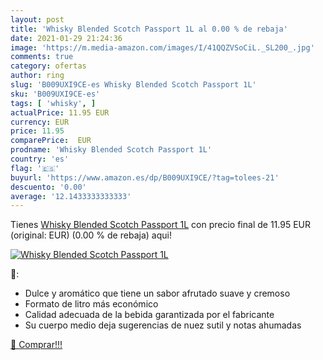 ```yaml
---
layout: post
title: 'Whisky Blended Scotch Passport 1L al 0.00 % de rebaja'
date: 2021-01-29 21:24:36
image: 'https://m.media-amazon.com/images/I/41QQZVSoCiL._SL200_.jpg'
comments: true
category: ofertas
author: ring
slug: 'B009UXI9CE-es Whisky Blended Scotch Passport 1L'
sku: 'B009UXI9CE-es'
tags: [ 'whisky', ]
actualPrice: 11.95 EUR
currency: EUR
price: 11.95
comparePrice:  EUR
prodname: 'Whisky Blended Scotch Passport 1L'
country: 'es'
flag: '🇪🇸'
buyurl: 'https://www.amazon.es/dp/B009UXI9CE/?tag=tolees-21'
descuento: '0.00'
average: '12.1433333333333'
---
```


Tienes [Whisky Blended Scotch Passport 1L](https://www.amazon.es/dp/B009UXI9CE/?tag=tolees-21) con precio final de  11.95 EUR (original:  EUR) (0.00 %  de rebaja) aqui!

[![Whisky Blended Scotch Passport 1L](https://m.media-amazon.com/images/I/41QQZVSoCiL._SL200_.jpg)](https://www.amazon.es/dp/B009UXI9CE/?tag=tolees-21)

🔎:

- Dulce y aromático que tiene un sabor afrutado suave y cremoso
- Formato de litro más económico
- Calidad adecuada de la bebida garantizada por el fabricante
- Su cuerpo medio deja sugerencias de nuez sutil y notas ahumadas

[🛒 Comprar!!!](https://www.amazon.es/dp/B009UXI9CE/?tag=tolees-21)
